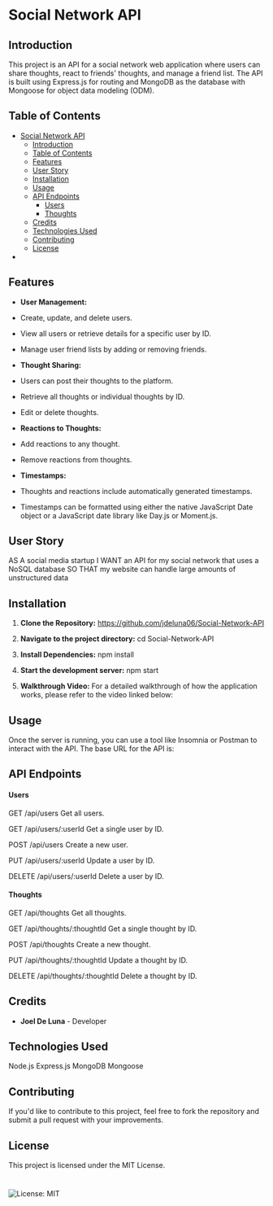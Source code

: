 # Social Network API

## Introduction

This project is an API for a social network web application where users can share thoughts, react to friends' thoughts, and manage a friend list. The API is built using Express.js for routing and MongoDB as the database with Mongoose for object data modeling (ODM).


## Table of Contents

- [Social Network API](#social-network-api)
  - [Introduction](#introduction)
  - [Table of Contents](#table-of-contents)
  - [Features](#features)
  - [User Story](#user-story)
  - [Installation](#installation)
  - [Usage](#usage)
  - [API Endpoints](#api-endpoints)
      - [Users](#users)
      - [Thoughts](#thoughts)
  - [Credits](#credits)
  - [Technologies Used](#technologies-used)
  - [Contributing](#contributing)
  - [License](#license)
- [](#)

## Features

- **User Management:** 
- Create, update, and delete users.
- View all users or retrieve details for a specific user by ID.
- Manage user friend lists by adding or removing friends.
  
- **Thought Sharing:**
- Users can post their thoughts to the platform.
- Retrieve all thoughts or individual thoughts by ID.
- Edit or delete thoughts.

- **Reactions to Thoughts:**
- Add reactions to any thought.
- Remove reactions from thoughts.
  
- **Timestamps:**
- Thoughts and reactions include automatically generated timestamps.
- Timestamps can be formatted using either the native JavaScript Date object or a JavaScript date library like Day.js or Moment.js.
  
## User Story

AS A social media startup
I WANT an API for my social network that uses a NoSQL database
SO THAT my website can handle large amounts of unstructured data

## Installation

1. **Clone the Repository:**
   https://github.com/jdeluna06/Social-Network-API

2. **Navigate to the project directory:**
cd Social-Network-API

3. **Install Dependencies:**
npm install

4. **Start the development server:**
npm start

5. **Walkthrough Video:**
   For a detailed walkthrough of how the application works, please refer to the video linked below:


## Usage
Once the server is running, you can use a tool like Insomnia or Postman to interact with the API. The base URL for the API is:

## API Endpoints
#### Users
GET /api/users
Get all users.

GET /api/users/:userId
Get a single user by ID.

POST /api/users
Create a new user.

PUT /api/users/:userId
Update a user by ID.

DELETE /api/users/:userId
Delete a user by ID.

#### Thoughts
GET /api/thoughts
Get all thoughts.

GET /api/thoughts/:thoughtId
Get a single thought by ID.

POST /api/thoughts
Create a new thought.

PUT /api/thoughts/:thoughtId
Update a thought by ID.

DELETE /api/thoughts/:thoughtId
Delete a thought by ID.

## Credits
- **Joel De Luna** - Developer

## Technologies Used
Node.js
Express.js
MongoDB
Mongoose

## Contributing
If you'd like to contribute to this project, feel free to fork the repository and submit a pull request with your improvements.

## License

This project is licensed under the MIT License.
# 
![License: MIT](https://img.shields.io/badge/License-MIT-yellow.svg)
